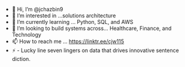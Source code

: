 - 👋 Hi, I’m @jchazbin9
- 👀 I’m interested in ...solutions architecture
- 🌱 I’m currently learning ... Python, SQL, and AWS
- 💞️ I’m looking to build systems across... Healthcare, Finance, and Technology
- 📫 How to reach me ... https://linktr.ee/cjw115 
- ⚡ - Lucky line seven lingers on data that drives innovative sentence diction.

<!---
jchazbin9/jchazbin9 is a ✨ special ✨ repository because its `README.md` (this file) appears on your GitHub profile.
You can click the Preview link to take a look at your changes.
--->
